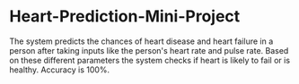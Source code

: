 # Heart-Prediction-Mini-Project
The system predicts the chances of heart disease and heart failure in a person after taking inputs like the person's heart rate and pulse rate. Based on these different parameters the system checks if heart is likely to fail or is healthy. Accuracy is 100%.

